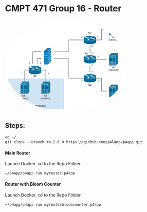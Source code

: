 # CMPT 471 Group 16 - Router
<img src="Diagram.png" alt="Network Topology" width="400" style="border-radius:50%" />

## Steps:
```
cd ~/
git clone --branch rc-2.0.0 https://github.com/p4lang/p4app.git
```
#### Main Router

Launch Docker.
cd to the Repo Folder.
```
~/p4app/p4app run myrouter.p4app
```

#### Router with Bloom Counter

Launch Docker.
cd to the Repo Folder.
```
~/p4app/p4app run myrouterbloomcounter.p4app
```
